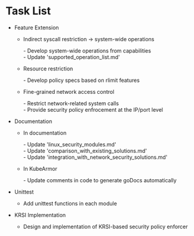 # Task List

- Feature Extension

    - Indirect syscall restriction -> system-wide operations
    
        \- Develop system-wide operations from capabilities  
        \- Update 'supported_operation_list.md'
        
    - Resource restriction
    
        \- Develop policy specs based on rlimit features
        
    - Fine-grained network access control
    
        \- Restrict network-related system calls  
        \- Provide security policy enfrocement at the IP/port level

- Documentation

    - In documentation

        \- Update 'linux_security_modules.md'  
        \- Update 'comparison_with_existing_solutions.md'  
        \- Update 'integration_with_network_security_solutions.md'  

    - In KubeArmor

        \- Update comments in code to generate goDocs automatically

- Unittest

    - Add unittest functions in each module

- KRSI Implementation

    - Design and implementation of KRSI-based security policy enforcer
